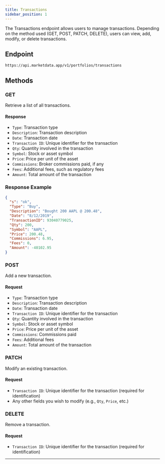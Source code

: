 ```yaml
---
title: Transactions
sidebar_position: 1
---
```


The Transactions endpoint allows users to manage transactions. Depending on the method used (GET, POST, PATCH, DELETE), users can view, add, modify, or delete transactions.

## Endpoint

`https://api.marketdata.app/v1/portfolios/transactions`

## Methods

### GET

Retrieve a list of all transactions.

#### Response

- `Type`: Transaction type
- `Description`: Transaction description
- `Date`: Transaction date
- `Transaction ID`: Unique identifier for the transaction
- `Qty`: Quantity involved in the transaction
- `Symbol`: Stock or asset symbol
- `Price`: Price per unit of the asset
- `Commissions`: Broker commissions paid, if any
- `Fees`: Additional fees, such as regulatory fees
- `Amount`: Total amount of the transaction

### Response Example

```json
{
  "s": "ok",
  "Type": "Buy",
  "Description": "Bought 200 AAPL @ 200.48",
  "Date": "8/12/2019",
  "TransactionID": 93040779025,
  "Qty": 200,
  "Symbol": "AAPL",
  "Price": 200.48,
  "Commissions": 6.95,
  "Fees": 0,
  "Amount": -40102.95
}
```

### POST

Add a new transaction.

#### Request

- `Type`: Transaction type
- `Description`: Transaction description
- `Date`: Transaction date
- `Transaction ID`: Unique identifier for the transaction
- `Qty`: Quantity involved in the transaction
- `Symbol`: Stock or asset symbol
- `Price`: Price per unit of the asset
- `Commissions`: Commissions paid
- `Fees`: Additional fees
- `Amount`: Total amount of the transaction

### PATCH

Modify an existing transaction.

#### Request

- `Transaction ID`: Unique identifier for the transaction (required for identification)
- Any other fields you wish to modify (e.g., `Qty`, `Price`, etc.)

### DELETE

Remove a transaction.

#### Request

- `Transaction ID`: Unique identifier for the transaction (required for identification)

---
